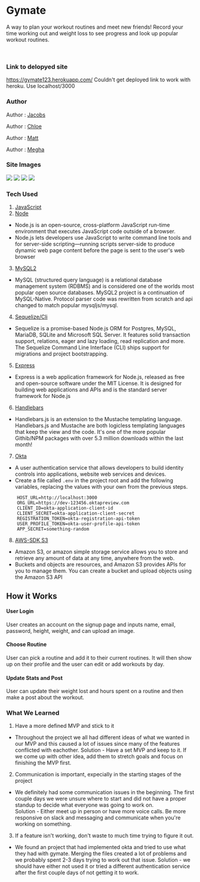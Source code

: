 # Gymate

A way to plan your workout routines and meet new friends! Record your time working out and weight loss to see progress and look up popular workout routines.

<br>

### Link to delopyed site

https://gymate123.herokuapp.com/
Couldn't get deployed link to work with heroku. Use localhost/3000

### Author

Author : [Jacobs](https://github.com/gljacobs)

Author : [Chloe](https://github.com/chloezhouny)

Author : [Matt](https://github.com/matkuh)

Author : [Megha](https://github.com/meghabprasad)

### Site Images

<img src="images/wireframess.png">

<img src="images/wireframess1.png">

<img src="images/wireframess2.png">

<img src="images/wireframess3.png">

<br>


### Tech Used

1. [JavaScript](https://www.javascript.com/)
2. [Node](https://nodejs.org/en/)

- Node.js is an open-source, cross-platform JavaScript run-time environment that executes JavaScript code outside of a browser. 
- Node.js lets developers use JavaScript to write command line tools and for server-side scripting—running scripts server-side to produce dynamic web page content before the page is sent to the user's web browser

3. [MySQL2](https://www.npmjs.com/package/mysql2)

- MySQL (structured query language) is a relational database management system (RDBMS) and is considered one of the worlds most popular open source databases. MySQL2 project is a continuation of MySQL-Native. Protocol parser code was rewritten from scratch and api changed to match popular mysqljs/mysql. 

4. [Sequelize/Cli](http://docs.sequelizejs.com/)

- Sequelize is a promise-based Node.js ORM for Postgres, MySQL, MariaDB, SQLite and Microsoft SQL Server. It features solid transaction support, relations, eager and lazy loading, read replication and more. The Sequelize Command Line Interface (CLI) ships support for migrations and project bootstrapping.


5. [Express](https://expressjs.com/)

- Express is a web application framework for Node.js, released as free and open-source software under the MIT License. It is designed for building web applications and APIs and is the standard server framework for Node.js

6. [Handlebars](https://www.npmjs.com/package/handlebars)

- Handlebars.js is an extension to the Mustache templating language. Handlebars.js and Mustache are both logicless templating languages that keep the view and the code. It's one of the more popular Githib/NPM packages with over 5.3 million downloads within the last month!

7. [Okta](https://www.okta.com/)

- A user authentication service that allows developers to build identity controls into applications, website web services and  devices.
- Create a file called `.env` in the project root and add the following variables, replacing the values with your own from the previous steps.

```
    HOST_URL=http://localhost:3000
    ORG_URL=https://dev-123456.oktapreview.com
    CLIENT_ID=okta-application-client-id
    CLIENT_SECRET=okta-application-client-secret
    REGISTRATION_TOKEN=okta-registration-api-token
    USER_PROFILE_TOKEN=okta-user-profile-api-token
    APP_SECRET=something-random
```

8. [AWS-SDK S3](https://aws.amazon.com/sdk-for-node-js/)

- Amazon S3, or amazon simple storage service allows you to store and retrieve any amount of data at any time, anywhere from the web. 
- Buckets and objects are resources, and Amazon S3 provides APIs for you to manage them. You can create a bucket and upload objects using the Amazon S3 API


## How it Works

#### User Login

User creates an account on the signup page and inputs name, email, password, height, weight, and can upload an image. 

#### Choose Routine

User can pick a routine and add it to their current routines.  It will then show up on their profile and the user can edit or add workouts by day.

#### Update Stats and Post

User can update their weight lost and hours spent on a routine and then make a post about the workout.

### What We Learned

1. Have a more defined MVP and stick to it
 - Throughout the project we all had different ideas of what we wanted in our MVP and this caused a lot of issues since many of the features conflicted with eachother. 
 Solution - Have a set MVP and keep to it.  If we come up with other idea, add them to stretch goals and focus on finishing the MVP first. 

2. Communication is important, expecially in the starting stages of the project
- We definitely had some communication issues in the beginning.  The first couple days we were unsure where to start and did not have a proper standup to decide what everyone was going to work on.  
Solution - Either meet up in person or have more voice calls.  Be more responsive on slack and messaging and communicate when you're working on something.

3. If a feature isn't working, don't waste to much time trying to figure it out.
- We found an project that had implemented okta and tried to use what they had with gymate. Merging the files created a lot of problems and we probably spent 2-3 days trying to work out that issue.
Solution - we should have either not used it or tried a different authentication service after the first couple days of not getting it to work.  







